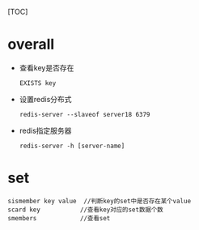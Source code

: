 [TOC]

# overall

- 查看key是否存在

  ```
  EXISTS key
  ```

- 设置redis分布式

  ```
  redis-server --slaveof server18 6379 
  ```

- redis指定服务器

  ```
  redis-server -h [server-name]
  ```

# set

```
sismember key value  //判断key的set中是否存在某个value
scard key 			//查看key对应的set数据个数
smembers 			//查看set
```
